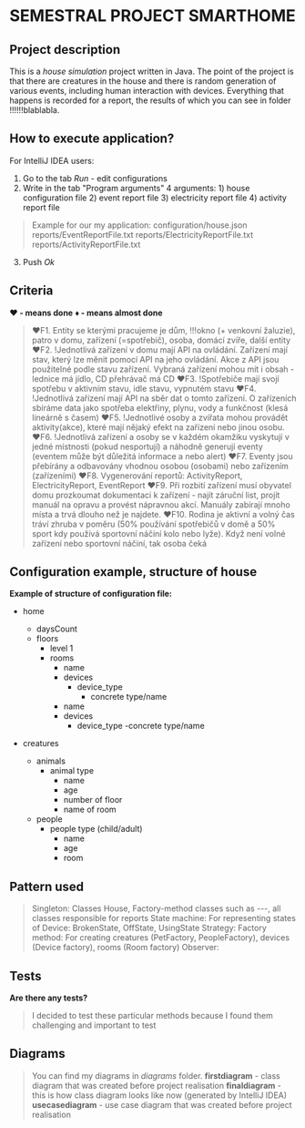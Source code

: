 # SEMESTRAL PROJECT SMARTHOME
## Project description
This is a *house simulation* project written in Java. The point of the project is that there are creatures in the house 
and there is random generation of various events, including human interaction with devices.
Everything that happens is recorded for a report, the results of which you can see in folder !!!!!!blablabla.

## How to execute application? 
For IntelliJ IDEA users:
1. Go to the tab *Run* - edit configurations 
2. Write in the tab "Program arguments" 4 arguments: 1) house configuration file 2) event report file 3) electricity report file 4) activity report file
> Example for our my application:
> configuration/house.json reports/EventReportFile.txt reports/ElectricityReportFile.txt reports/ActivityReportFile.txt
3. Push *Ok*

## Criteria 
**♥ - means done**
**♦ - means almost done**
> ♥F1. Entity se kterými pracujeme je dům, !!!okno (+ venkovní žaluzie), patro v domu, zařízení (=spotřebič), osoba, domácí zvíře, další entity
> ♥F2. !Jednotlivá zařízení v domu mají API na ovládání. Zařízení mají stav, který lze měnit pomocí API na jeho ovládání. Akce z API jsou použitelné podle stavu zařízení. Vybraná zařízení mohou mít i obsah - lednice má jídlo, CD přehrávač má CD
> ♥F3. !Spotřebiče mají svojí spotřebu v aktivním stavu, idle stavu, vypnutém stavu
> ♥F4. !Jednotlivá zařízení mají API na sběr dat o tomto zařízení. O zařízeních sbíráme data jako spotřeba elektřiny, plynu, vody a funkčnost (klesá lineárně s časem)
> ♥F5. !Jednotlivé osoby a zvířata mohou provádět aktivity(akce), které mají nějaký efekt na zařízení nebo jinou osobu. 
> ♥F6. !Jednotlivá zařízení a osoby se v každém okamžiku vyskytují v jedné místnosti (pokud nesportují) a náhodně generují eventy (eventem může být důležitá informace a nebo alert)
> ♥F7. Eventy jsou přebírány a odbavovány vhodnou osobou (osobami) nebo zařízením (zařízeními)
> ♥F8. Vygenerování reportů: ActivityReport, ElectricityReport, EventReport
> ♥F9. Při rozbití zařízení musí obyvatel domu prozkoumat dokumentaci k zařízení - najít záruční list, projít manuál na opravu a provést nápravnou akcí. Manuály zabírají mnoho místa a trvá dlouho než je najdete.
> ♥F10. Rodina je aktivní a volný čas tráví zhruba v poměru (50% používání spotřebičů v domě a 50% sport kdy používá sportovní náčiní kolo nebo lyže). Když není volné zařízení nebo sportovní náčiní, tak osoba čeká

## Configuration example, structure of house

**Example of structure of configuration file:**

- home 
    - daysCount 
    - floors
        - level 1 
        - rooms 
            - name 
            - devices 
              - device_type
                - concrete type/name
            - name 
            - devices 
                - device_type
                    -concrete type/name

- creatures 
    - animals 
        - animal type
            - name
            - age
            - number of floor
            - name of room
    - people 
        - people type (child/adult)
            - name 
            - age 
            - room


## Pattern used 

> Singleton: Classes House, Factory-method classes such as ---, all classes responsible for reports
> State machine: For representing states of Device: BrokenState, OffState, UsingState
> Strategy: 
> Factory method: For creating creatures (PetFactory, PeopleFactory), devices (Device factory), rooms (Room factory)
> Observer: 

## Tests
**Are there any tests?**
> I decided to test these particular methods because I found them challenging and important to test

## Diagrams
> You can find my diagrams in *diagrams* folder.
**firstdiagram** - class diagram that was created before project realisation
**finaldiagram** - this is how class diagram looks like now (generated by IntelliJ IDEA)
**usecasediagram** - use case diagram that was created before project realisation

